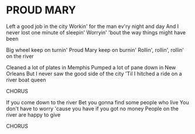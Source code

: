 # PROUD MARY

Left a good job in the city
Workin' for the man ev'ry night and day
And I never lost one minute of sleepin'
Worryin' 'bout the way things might have been

Big wheel keep on turnin'
Proud Mary keep on burnin'
Rollin', rollin', rollin' on the river

Cleaned a lot of plates in Memphis
Pumped a lot of pane down in New Orleans
But I never saw the good side of the city
'Til I hitched a ride on a river boat queen

CHORUS

If you come down to the river
Bet you gonna find some people who live
You don't have to worry 'cause you have if you got no money
People on the river are happy to give

CHORUS
